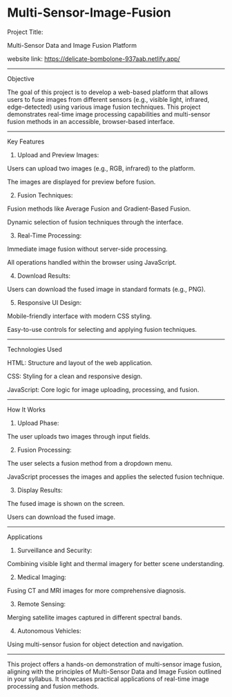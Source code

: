 # Multi-Sensor-Image-Fusion
Project Title:

Multi-Sensor Data and Image Fusion Platform


website link:
https://delicate-bombolone-937aab.netlify.app/

---

Objective

The goal of this project is to develop a web-based platform that allows users to fuse images from different sensors (e.g., visible light, infrared, edge-detected) using various image fusion techniques. This project demonstrates real-time image processing capabilities and multi-sensor fusion methods in an accessible, browser-based interface.


---

Key Features

1. Upload and Preview Images:

Users can upload two images (e.g., RGB, infrared) to the platform.

The images are displayed for preview before fusion.



2. Fusion Techniques:

Fusion methods like Average Fusion and Gradient-Based Fusion.

Dynamic selection of fusion techniques through the interface.



3. Real-Time Processing:

Immediate image fusion without server-side processing.

All operations handled within the browser using JavaScript.



4. Download Results:

Users can download the fused image in standard formats (e.g., PNG).



5. Responsive UI Design:

Mobile-friendly interface with modern CSS styling.

Easy-to-use controls for selecting and applying fusion techniques.





---

Technologies Used

HTML: Structure and layout of the web application.

CSS: Styling for a clean and responsive design.

JavaScript: Core logic for image uploading, processing, and fusion.



---

How It Works

1. Upload Phase:

The user uploads two images through input fields.



2. Fusion Processing:

The user selects a fusion method from a dropdown menu.

JavaScript processes the images and applies the selected fusion technique.



3. Display Results:

The fused image is shown on the screen.

Users can download the fused image.





---

Applications

1. Surveillance and Security:

Combining visible light and thermal imagery for better scene understanding.



2. Medical Imaging:

Fusing CT and MRI images for more comprehensive diagnosis.



3. Remote Sensing:

Merging satellite images captured in different spectral bands.



4. Autonomous Vehicles:

Using multi-sensor fusion for object detection and navigation.


---

This project offers a hands-on demonstration of multi-sensor image fusion, aligning with the principles of Multi-Sensor Data and Image Fusion outlined in your syllabus. It showcases practical applications of real-time image processing and fusion methods.
